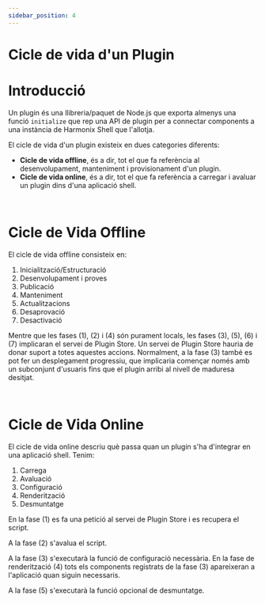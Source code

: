 ```yaml
---
sidebar_position: 4
---
```


# Cicle de vida d'un Plugin

# Introducció

Un plugin és una llibreria/paquet de Node.js que exporta almenys una funció `initialize` que rep una API de plugin per a connectar components a una instància de Harmonix Shell que l'allotja.

El cicle de vida d'un plugin existeix en dues categories diferents:

*   **Cicle de vida offline**, és a dir, tot el que fa referència al desenvolupament, manteniment i provisionament d'un plugin.
*   **Cicle de vida online**, és a dir, tot el que fa referència a carregar i avaluar un plugin dins d'una aplicació shell.

<br/>

# Cicle de Vida Offline

El cicle de vida offline consisteix en:

1. Inicialització/Estructuració
2. Desenvolupament i proves
3. Publicació
4. Manteniment
5. Actualitzacions
6. Desaprovació
7. Desactivació

  

Mentre que les fases (1), (2) i (4) són purament locals, les fases (3), (5), (6) i (7) implicaran el servei de Plugin Store. Un servei de Plugin Store hauria de donar suport a totes aquestes accions. Normalment, a la fase (3) també es pot fer un desplegament progressiu, que implicaria començar només amb un subconjunt d'usuaris fins que el plugin arribi al nivell de maduresa desitjat.


<br/>

# Cicle de Vida Online

El cicle de vida online descriu què passa quan un plugin s'ha d'integrar en una aplicació shell. Tenim:

1. Carrega
2. Avaluació
3. Configuració
4. Renderització
5. Desmuntatge

  

En la fase (1) es fa una petició al servei de Plugin Store i es recupera el script.

A la fase (2) s'avalua el script.

A la fase (3) s'executarà la funció de configuració necessària. En la fase de renderització (4) tots els components registrats de la fase (3) apareixeran a l'aplicació quan siguin necessaris.

A la fase (5) s'executarà la funció opcional de desmuntatge.
